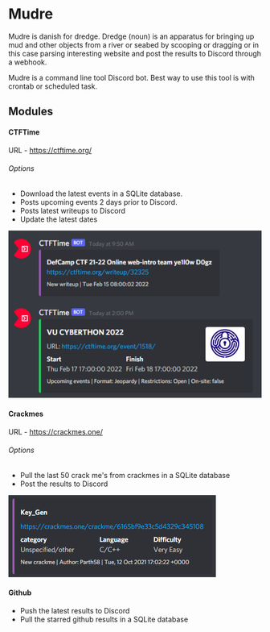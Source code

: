 # Mudre
Mudre is danish for dredge. Dredge (noun) is an apparatus for bringing up mud and other objects from a river or seabed by scooping or dragging or in this case parsing interesting website and post the results to Discord through a webhook.

Mudre is a command line tool Discord bot. Best way to use this tool is with crontab or scheduled task.



## Modules

#### CTFTime

URL - https://ctftime.org/

###### Options

* Download the latest events in a SQLite database. 
* Posts upcoming events 2 days prior to Discord.
* Posts latest writeups to Discord 
* Update the latest dates

![alt text](https://github.com/RETr4ce/mudre/blob/main/images/image-20220215081215224.png?raw=true)

#### Crackmes

URL - https://crackmes.one/

###### Options

* Pull the last 50 crack me's from crackmes in a SQLite database
* Post the results to Discord

![alt text](https://github.com/RETr4ce/mudre/blob/main/images/image-20220217014815224.png?raw=true)


#### Github

* Push the latest results to Discord
* Pull the starred github results in a SQLite database
